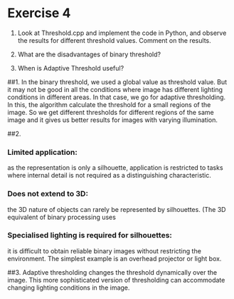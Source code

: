 # Exercise 4
1. Look at Threshold.cpp and implement the code in Python, and observe the results for different threshold values. Comment on the results.

2. What are the disadvantages of binary threshold?

3. When is Adaptive Threshold useful?

##1.
In the binary threshold, we used a global value as threshold value.
But it may not be good in all the conditions where image has different lighting conditions in different areas. 
In that case, we go for adaptive thresholding. In this, the algorithm calculate the threshold for a small regions of the image.
So we get different thresholds for different regions of the same image and
it gives us better results for images with varying illumination.

##2.
### Limited application: 
as the representation is only a silhouette, application is restricted to tasks where internal detail is not required as a distinguishing characteristic.
### Does not extend to 3D: 
the 3D nature of objects can rarely be represented by silhouettes. (The 3D equivalent of binary processing uses
### Specialised lighting is required for silhouettes: 
it is difficult to obtain reliable binary images without restricting the environment. The simplest example is an overhead projector or light box.

##3.
Adaptive thresholding changes the threshold dynamically over the image. This more sophisticated version of thresholding can accommodate changing lighting conditions in the image.
